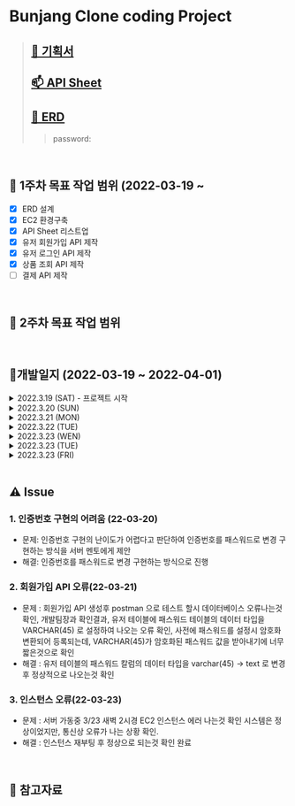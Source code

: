 # Bunjang Clone coding Project 
> ## [🙈 기획서](https://docs.google.com/document/d/1mJEql5gy8jLTYZXEtAzuZwmRtznI321b/edit)
> ## [📫 API Sheet](https://docs.google.com/spreadsheets/d/1saKFspgb7g0NZVLX445RVXS27s1UKaY5/edit#gid=990061567)    
> ## [🧩 ERD]()
>> password:

<br /> 

## 📌 1주차 목표 작업 범위 (2022-03-19 ~ 
- [x] ERD 설계
- [x] EC2 환경구축
- [x] API Sheet 리스트업
- [x] 유저 회원가입 API 제작
- [x] 유저 로그인 API 제작
- [x] 상품 조회 API 제작
- [ ] 결제 API 제작

<br /> 

## 📌 2주차 목표 작업 범위

<br /> 

## 📝개발일지 (2022-03-19 ~ 2022-04-01)
<details> 
<summary> 2022.3.19 (SAT) - 프로젝트 시작 </summary>
<div markdown="1">
 
 > 
  - 기획서 작성
  - EC2 서버 구축
  - RDS 구축
  - dev(localhost)/prod 폴더 나누어서 서브 도메인 적용
  - 마일로와 ERD 설계
 
</div>
</details>


<details> 
<summary> 2022.3.20 (SUN) </summary>
<div markdown="1">
 
 > 
  - 마일로와 ERD 설계
  - API 명세서 작성(리스트만 작성)
  - 회원가입 API 작성(50%)
</div>
</details>

<details> 
<summary> 2022.3.21 (MON) </summary>
<div markdown="1">
 
 > 
  - API 명세서 작성(완성된 API 업데이트)
  - 회원가입 API 작성(100%)
  - 로그인 API (100%) 
</div>
</details>

<details> 
<summary> 2022.3.22 (TUE) </summary>
<div markdown="1">
 
 > 
  - API 명세서 작성(리스트만 작성)
  - validation 처리 작성(화원가입, 로그인 API 관련 처리 but 정규식은 아직 안함)
  - 개발팀장 피드백
  - 회원가입, 로그인 API 서버에 업로드
</div>
</details>

<details> 
<summary> 2022.3.23 (WEN) </summary>
<div markdown="1">
 
 > 
  - 마일로가 작성한 API 서버에 반영(상품검색어 기준 조회, 상품카테고리 기준 조회)
  - 회원 MyPage API 작성 완료 (100%)
  - 서버 인스턴스 에러 발생 확인후 조치 완료
</div>
</details>

<details> 
<summary> 2022.3.23 (TUE) </summary>
<div markdown="1">
 
 > 
  - 마일로가 작성한 API 서버에 반영(상품상세조회, 메인페이지 API)
  - 회원 MyPage API 작성 완료 (100%)
  - 회원 성별, 핸드폰번호, 생년월일 수정 총 3개 API 작성(50%)
</div>
</details>

<details> 
<summary> 2022.3.23 (FRI) </summary>
<div markdown="1">
 
 > 
  - 회원 성별, 핸드폰번호, 생년월일 수정 총 3개 API 작성완료(100%)
</div>
</details>

<br /> 

## ⚠ Issue
### 1. 인증번호 구현의 어려움 (22-03-20)
- 문제: 인증번호 구현의 난이도가 어렵다고 판단하여 인증번호를 패스워드로 변경 구현하는 방식을 서버 멘토에게 제안
- 해결: 인증번호를 패스워드로 변경 구현하는 방식으로 진행

### 2. 회원가입 API 오류(22-03-21)
- 문제 : 회원가입 API 생성후 postman 으로 테스트 할시 데이터베이스 오류나는것확인, 개발팀장과 확인결과, 유저 테이블에 패스워드 테이블의 데이터 타입을 VARCHAR(45) 로 설정하여 나오는 오류 확인, 사전에 패스워드를 설정시 암호화 변환되어 등록되는데,  VARCHAR(45)가 암호화된 패스워드 값을 받아내기에 너무 짧은것으로 확인 
- 해결 : 유저 테이블의 패스워드 칼럼의 데이터 타입을 varchar(45) -> text 로 변경후 정상적으로 나오는것 확인

### 3. 인스턴스 오류(22-03-23)
- 문제 : 서버 가동중 3/23 새벽 2시경 EC2 인스턴스 에러 나는것 확인 시스템은 정상이었지만, 통신상 오류가 나는 상황 확인.
- 해결 : 인스턴스 재부팅 후 정상으로 되는것 확인 완료
<br /> 

## 🚀 참고자료



